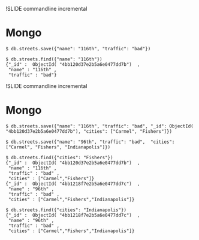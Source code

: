 !SLIDE commandline incremental

# Mongo

	$ db.streets.save({"name": "116th", "traffic": "bad"})

	$ db.streets.find({"name": "116th"})
	{"_id" :  ObjectId( "4bb120d37e2b5a6e0477dd7b")  ,
	 "name" : "116th" ,
	 "traffic" : "bad"}

!SLIDE commandline incremental

# Mongo

	$ db.streets.save({"name": "116th", "traffic": "bad", "_id": ObjectId( "4bb120d37e2b5a6e0477dd7b"), "cities": ["Carmel", "Fishers"]})

	$ db.streets.save({"name": "96th", "traffic": "bad",  "cities": ["Carmel", "Fishers", "Indianapolis"]})

	$ db.streets.find({"cities": "Fishers"})
	{"_id" :  ObjectId( "4bb120d37e2b5a6e0477dd7b")  ,
	 "name" : "116th" ,
	 "traffic" : "bad" ,
	 "cities" : ["Carmel","Fishers"]}
	{"_id" :  ObjectId( "4bb1218f7e2b5a6e0477dd7c")  ,
	 "name" : "96th" ,
	 "traffic" : "bad" ,
	 "cities" : ["Carmel","Fishers","Indianapolis"]}

	$ db.streets.find({"cities": "Indianapolis"})
	{"_id" :  ObjectId( "4bb1218f7e2b5a6e0477dd7c")  ,
	 "name" : "96th" ,
	 "traffic" : "bad" ,
	 "cities" : ["Carmel","Fishers","Indianapolis"]}
